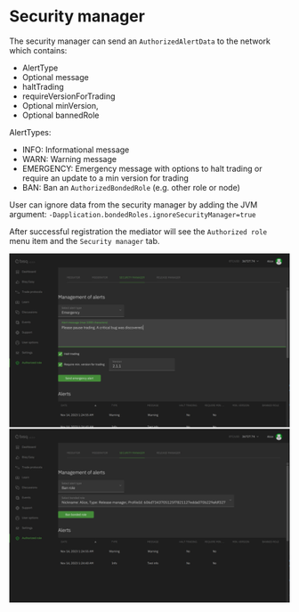 # Security manager

The security manager can send an `AuthorizedAlertData` to the network which contains:

- AlertType
- Optional message
- haltTrading
- requireVersionForTrading
- Optional minVersion,
- Optional bannedRole

AlertTypes:
- INFO: Informational message
- WARN: Warning message
- EMERGENCY: Emergency message with options to halt trading or require an update to a min version for trading
- BAN: Ban an `AuthorizedBondedRole` (e.g. other role or node)

User can ignore data from the security manager by adding the JVM argument:
`-Dapplication.bondedRoles.ignoreSecurityManager=true`

After successful registration the mediator will see the `Authorized role` menu item and the `Security manager` tab.

<img src="img/alert.png" width="1200"/>
<img src="img/ban.png" width="1200"/>